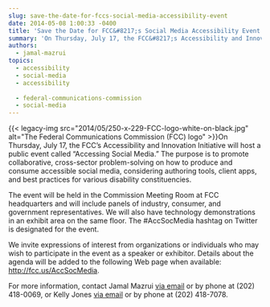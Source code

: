 ```yaml
---
slug: save-the-date-for-fccs-social-media-accessibility-event
date: 2014-05-08 1:00:33 -0400
title: 'Save the Date for FCC&#8217;s Social Media Accessibility Event'
summary: 'On Thursday, July 17, the FCC&#8217;s Accessibility and Innovation Initiative will host a public event called &#8220;Accessing Social Media.&#8221; The purpose is to promote collaborative, cross-sector problem-solving on how to produce and consume accessible social media, considering authoring tools, client apps, and best practices for various'
authors:
  - jamal-mazrui
topics:
  - accessibility
  - social-media
  - accessibility
  
  - federal-communications-commission
  - social-media
---
```


{{< legacy-img src="2014/05/250-x-229-FCC-logo-white-on-black.jpg" alt="The Federal Communications Commission (FCC) logo" >}}On Thursday, July 17, the FCC&#8217;s Accessibility and Innovation Initiative will host a public event called &#8220;Accessing Social Media.&#8221; The purpose is to promote collaborative, cross-sector problem-solving on how to produce and consume accessible social media, considering authoring tools, client apps, and best practices for various disability constituencies.

The event will be held in the Commission Meeting Room at FCC headquarters and will include panels of industry, consumer, and government representatives. We will also have technology demonstrations in an exhibit area on the same floor. The #AccSocMedia hashtag on Twitter is designated for the event.

We invite expressions of interest from organizations or individuals who may wish to participate in the event as a speaker or exhibitor. Details about the agenda will be added to the following Web page when available: <http://fcc.us/AccSocMedia>.

For more information, contact Jamal Mazrui [via email](mailto:jamal.mazrui@fcc.gov) or by phone at (202) 418-0069, or Kelly Jones [via email](mailto:kelly.jones@fcc.gov) or by phone at (202) 418-7078.